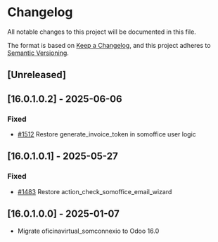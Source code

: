 # Changelog

All notable changes to this project will be documented in this file.

The format is based on [Keep a Changelog](https://keepachangelog.com/en/1.0.0/),
and this project adheres to [Semantic Versioning](https://semver.org/spec/v2.0.0.html).

## [Unreleased]
## [16.0.1.0.2] - 2025-06-06
### Fixed
- [#1512](https://git.coopdevs.org/coopdevs/som-connexio/odoo/odoo-somconnexio/-/merge_requests/1512) Restore generate_invoice_token in somoffice user logic

## [16.0.1.0.1] - 2025-05-27
### Fixed
- [#1483](https://git.coopdevs.org/coopdevs/som-connexio/odoo/odoo-somconnexio/-/merge_requests/1483) Restore action_check_somoffice_email_wizard

## [16.0.1.0.0] - 2025-01-07
- Migrate oficinavirtual_somconnexio to Odoo 16.0
